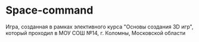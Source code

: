 # Space-command

Игра, созданная в рамках элективного курса "Основы создания 3D игр", который проходил в МОУ СОШ №14, г. Коломны, Московской области
